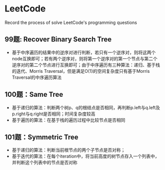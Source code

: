 # LeetCode
Record the process of solve LeetCode's programming questions  
## 99题: Recover Binary Search Tree
+ 基于中序遍历的结果中的逆序对进行判断，若只有一个逆序对，则将这两个node互换即可；若有两个逆序对，则将第一个逆序对的第一个节点与第二个逆序对的第二个节点进行互换即可；由于中序遍历有三种算法：递归、基于栈的迭代、Morris Traversal，但是满足O(1)的空间复杂度只有基于Morris Traversal的中序遍历算法  
## 100题：Same Tree
+ 基于递归的算法：判断两个树p、q的根结点是否相同，再判断p.left与q.left及p.right与q.right是否相同；时间复杂度较高
+ 基于遍历的算法：在基于栈的遍历过程中比较节点是否相同  
## 101题：Symmetric Tree  
+ 基于递归的算法：判断当前根节点的两个子节点是否对称；  
+ 基于迭代的算法：在每个iteration中，将当前高度的树节点存入一个列表中，并判断这个列表中的节点是否对称  
